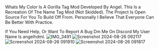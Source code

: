 Whats My Color Is A Gorilla Tag Mod Developed By Angel. This Is a Recreation Of The Name Tag Mod (Not Skidded).  The Project Is Open Source For You To Build Off From. Personally I Believe That Everyone Can Be Better With Practice.

If You Need Help, Or Want To Report A Bug Dm Me On Discord My User Name Is angelhdml.
![IMG_3491](https://github.com/user-attachments/assets/6f9ae69c-bf9c-4641-b763-49787bb4b824)
![Screenshot 2024-08-26 092117](https://github.com/user-attachments/assets/73d61c17-e1c3-4849-a305-506b7038cb48)
![Screenshot 2024-08-26 091910](https://github.com/user-attachments/assets/68195f08-692c-4548-a339-40ba7726cf90)
![Screenshot 2024-08-26 091817](https://github.com/user-attachments/assets/b2809654-5231-4e59-99f1-71c5ec155351)
